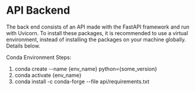 # API Backend

The back end consists of an API made with the FastAPI framework and run with Uvicorn.
To install these packages, it is recommended to use a virtual environment, instead of
installing the packages on your machine globally. Details below.

Conda Environment Steps:

1. conda create --name {env_name} python={some_version}
2. conda activate {env_name}
3. conda install -c conda-forge --file api/requirements.txt
